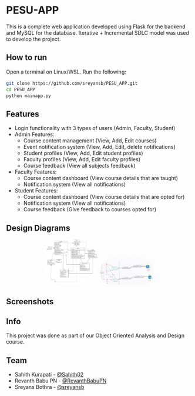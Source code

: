 # PESU-APP

This is a complete web application developed using Flask for the backend and MySQL for the database. Iterative + Incremental SDLC model was used to develop the project.

## How to run

Open a terminal on Linux/WSL. Run the following:
```bash
git clone https://github.com/sreyansb/PESU_APP.git
cd PESU_APP
python mainapp.py
```

## Features

- Login functionality with 3 types of users (Admin, Faculty, Student)
- Admin Features:
    - Course content management (View, Add, Edit courses)
    - Event notification system (View, Add, Edit, delete notifications)
    - Student profiles (View, Add, Edit student profiles)
    - Faculty profiles (View, Add, Edit faculty profiles)
    - Course feedback (View all subjects feedback)
- Faculty Features:
    - Course content dashboard (View course details that are taught)
    - Notification system (View all notifications)
- Student Features:
    - Course content dashboard (View course details that are opted for)
    - Notification system (View all notifications)
    - Course feedback (Give feedback to courses opted for)

## Design Diagrams

<p align="center">
	<kbd><img src="./images/1. Class Diagram.jpg" width="150px" style="border-radius: 500px;"></kbd>
	<kbd><img src="./images/2. System Architecture.jpg" width="150px" style="border-radius: 500px;"></kbd>
<p>

## Screenshots


## Info
This project was done as part of our Object Oriented Analysis and Design course.

## Team
- Sahith Kurapati - [@Sahith02]( https://github.com/Sahith02 )
- Revanth Babu PN - [@RevanthBabuPN]( https://github.com/RevanthBabuPN )
- Sreyans Bothra - [@sreyansb]( https://github.com/sreyansb )